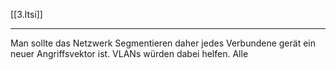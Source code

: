 [[3.Itsi]]
___
Man sollte das Netzwerk Segmentieren daher jedes Verbundene gerät ein neuer Angriffsvektor ist. VLANs würden dabei helfen. Alle 